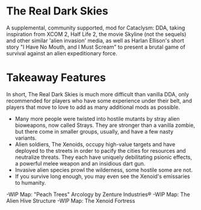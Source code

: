 # The Real Dark Skies

A supplemental, community supported, mod for Cataclysm: DDA, taking inspiration from XCOM 2, Half Life 2, the movie
Skyline (not the sequels) and other similar 'alien invasion' media, as well as Harlan Ellison's short story "I Have No
Mouth, and I Must Scream" to present a brutal game of survival against an alien expeditionary force.

# Takeaway Features

In short, The Real Dark Skies is much more difficult than vanilla DDA, only recommended for players who have some
experience under their belt, and players that move to love to add as many additional mods as possible.

- Many more people were twisted into hostile mutants by stray alien bioweapons, now called Strays. They are stronger
  than a vanilla zombie, but there come in smaller groups, usually, and have a few nasty variants.
- Alien soldiers, The Xenoids, occupy high-value targets and have deployed to the streets in order to pacify the cities
  for resources and neutralize threats. They each have uniquely debilitating psionic effects, a powerful melee weapon
  and an insidious dart gun.
- Invasive alien species prowl the wilderness, some hostile some are not.
- If you survive long enough, you may even see the Xenoid's emissaries to humanity.

-WIP Map: "Peach Trees" Arcology by Zenture Industries® -WIP Map: The Alien Hive Structure -WIP Map: The Xenoid Fortress
 